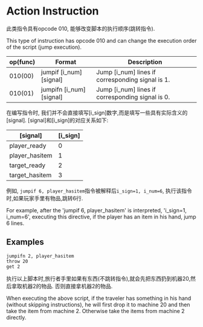 # Action Instruction

 此类指令具有opcode 010, 能够改变脚本的执行顺序(跳转指令).

This type of instruction has opcode 010 and can change the execution order of the script (jump execution).

| op(func) | Format | Description|
|------|-------|----------|
| 010(00) | jumpif [i_num] [signal] | Jump [i_num] lines if corresponding signal is 1.|
| 010(01) | jumpifn [i_num] [signal] | Jump [i_num] lines if corresponding signal is 0.|

在编写指令时, 我们并不会直接填写[i_sign]数字,而是填写一些具有实际含义的[signal]. [signal]和[i_sign]的对应关系如下:

|[signal]|[i_sign]|
|------|-----|
|player_ready|0|
|player_hasitem|1|
|target_ready|2|
|target_hasitem|3|

例如, `jumpif 6, player_hasitem`指令被解释后`i_sign=1, i_num=6`, 执行该指令时,如果玩家手里有物品,跳转6行.

For example, after the 'jumpif 6, player_hasitem' is interpreted, 'i_sign=1, i_num=6', executing this directive, if the player has an item in his hand, jump 6 lines.

## Examples

```
jumpifn 2, player_hasitem
throw 20
get 2

```

执行以上脚本时,旅行者手里如果有东西(不跳转指令),就会先把东西扔到机器20,然后拿取机器2的物品. 否则直接拿机器2的物品.

When executing the above script, if the traveler has something in his hand (without skipping instructions), he will first drop it to machine 20 and then take the item from machine 2. Otherwise take the items from machine 2 directly.


